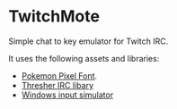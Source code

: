 TwitchMote
========
Simple chat to key emulator for Twitch IRC.

It uses the following assets and libraries:

* [Pokemon Pixel Font](http://www.fonts2u.com/pokemon-pixel-font-regular.font "pixel font").
* [Thresher IRC libary](http://thresher.sourceforge.net/ "irc")
* [Windows input simulator](http://inputsimulator.codeplex.com/ "inputsimulator")